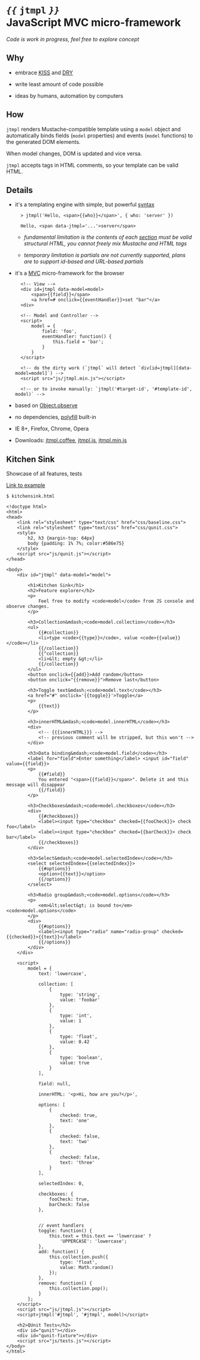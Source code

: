 _`{{`_ `jtmpl` _`}}`_<br>JavaScript MVC micro-framework
=================================================

_Code is work in progress, feel free to explore concept_

Why
---

* embrace [KISS](http://en.wikipedia.org/wiki/Keep_it_simple) and [DRY](http://en.wikipedia.org/wiki/Don't_repeat_yourself)

* write least amount of code possible

* ideas by humans, automation by computers


How
---

`jtmpl` renders Mustache-compatible template using a `model` object and automatically binds fields (`model` properties) and events (`model` functions) to the generated DOM elements.

When model changes, DOM is updated and vice versa. 

`jtmpl` accepts tags in HTML comments, so your template can be valid HTML.


Details
-------

* it's a templating engine with simple, but powerful [syntax](http://mustache.github.io)
	
		> jtmpl('Hello, <span>{{who}}</span>', { who: 'server' })

		Hello, <span data-jtmpl='...'>server</span>

	* _fundamental limitation is the contents of each [section](http://mustache.github.io/mustache.5.html) must be valid structural HTML, you cannot freely mix Mustache and HTML tags_

	* _temporary limitation is partials are not currently supported, plans are to support id-based and URL-based partials_

* it's a [MVC](http://en.wikipedia.org/wiki/Model%E2%80%93view%E2%80%93controller) micro-framework for the browser

		<!-- View -->
		<div id=jtmpl data-model=model>
			<span>{{field}}</span>
			<a href=# onclick={{eventHandler}}>set "bar"</a>
		<div>

		<!-- Model and Controller -->
		<script>
			model = {
				field: 'foo',
				eventHandler: function() {
					this.field = 'bar';
				}
			}
		</script>

		<!-- do the dirty work (`jtmpl` will detect `div[id=jtmpl][data-model=model]`) -->
		<script src="js/jtmpl.min.js"></script>

		<!-- or to invoke manually: `jtmpl('#target-id', '#template-id', model)` -->

* based on [Object.observe](http://updates.html5rocks.com/2012/11/Respond-to-change-with-Object-observe)

* no dependencies, [polyfill](https://github.com/jdarling/Object.observe) built-in

* IE 8+, Firefox, Chrome, Opera

* Downloads: [jtmpl.coffee](src/coffee/jtmpl.coffee), [jtmpl.js](js/jtmpl.js), [jtmpl.min.js](js/jtmpl.min.js)




Kitchen Sink
------------

Showcase of all features, tests

[Link to example](kitchensink.html)

	$ kitchensink.html

	<!doctype html>
	<html>
	<head>
		<link rel="stylesheet" type="text/css" href="css/baseline.css">
		<link rel="stylesheet" type="text/css" href="css/qunit.css">
		<style>
			h2, h3 {margin-top: 64px}
			body {padding: 1% 7%; color:#586e75}
		</style>
		<script src="js/qunit.js"></script>
	</head>

	<body>
		<div id="jtmpl" data-model="model">

			<h1>Kitchen Sink</h1>
			<h2>Feature explorer</h2>
			<p>
				Feel free to modify <code>model</code> from JS console and observe changes.
			</p>

			<h3>Collection&mdash;<code>model.collection</code></h3>
			<ul>
				{{#collection}}
				<li>type <code>{{type}}</code>, value <code>{{value}}</code></li>
				{{/collection}}
				{{^collection}}
				<li>&lt; empty &gt;</li>
				{{/collection}}
			</ul>
			<button onclick={{add}}>Add random</button>
			<button onclick="{{remove}}">Remove last</button>

			<h3>Toggle text&mdash;<code>model.text</code></h3>
			<a href="#" onclick='{{toggle}}'>Toggle</a>
			<p>
				{{text}}
			</p>

			<h3>innerHTML&mdash;<code>model.innerHTML</code></h3>
			<div>
				<!-- {{{innerHTML}}} -->     
				<!-- previous comment will be stripped, but this won't -->
			</div>

			<h3>Data binding&mdash;<code>model.field</code></h3>
			<label for="field">Enter something</label> <input id="field" value={{field}}>
			<p>
				{{#field}}
				You entered "<span>{{field}}</span>". Delete it and this message will disappear
				{{/field}}
			</p>

			<h3>Checkboxes&mdash;<code>model.checkboxes</code></h3>
			<div>
				{{#checkboxes}}
				<label><input type="checkbox" checked={{fooCheck}}> check foo</label>
				<label><input type="checkbox" checked={{barCheck}}> check bar</label>
				{{/checkboxes}}
			</div>

			<h3>Select&mdash;<code>model.selectedIndex</code></h3>
			<select selectedIndex={{selectedIndex}}>
				{{#options}}
				<option>{{text}}</option>
				{{/options}}
			</select>

			<h3>Radio group&mdash;<code>model.options</code></h3>
			<p>
				<em>&lt;select&gt; is bound to</em> <code>model.options</code>
			</p>
			<div>
				{{#options}}
				<label><input type="radio" name="radio-group" checked={{checked}}>{{text}}</label>
				{{/options}}
			</div>
		</div>

		<script>
			model = {
				text: 'lowercase',

				collection: [
					{
						type: 'string',
						value: 'foobar'
					},
					{
						type: 'int',
						value: 1
					},
					{
						type: 'float',
						value: 0.42
					},
					{
						type: 'boolean',
						value: true
					}
				],

				field: null,

				innerHTML: '<p>Hi, how are you?</p>',

				options: [
					{
						checked: true,
						text: 'one' 
					},
					{
						checked: false,
						text: 'two'
					},
					{
						checked: false,
						text: 'three'
					}
				],

				selectedIndex: 0,

				checkboxes: {
					fooCheck: true,
					barCheck: false
				},


				// event handlers
				toggle: function() {
					this.text = this.text == 'lowercase' ?
						'UPPERCASE': 'lowercase';
				},
				add: function() {
					this.collection.push({
						type: 'float',
						value: Math.random()
					});
				},
				remove: function() {
					this.collection.pop();
				}
			};
		</script>
		<script src="js/jtmpl.js"></script>
		<script>jtmpl('#jtmpl', '#jtmpl', model)</script>

		<h2>QUnit Tests</h2>
		<div id="qunit"></div>
		<div id="qunit-fixture"></div>
		<script src="js/tests.js"></script>
	</body>
	</html>
